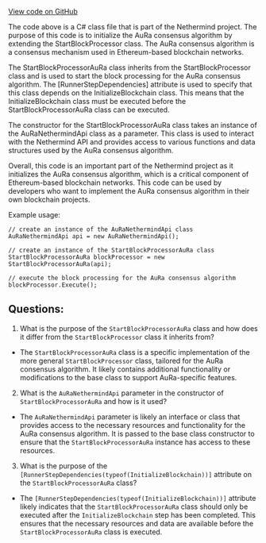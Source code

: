 [View code on GitHub](https://github.com/NethermindEth/nethermind/src/Nethermind/Nethermind.Consensus.AuRa/InitializationSteps/StartBlockProcessorAuRa.cs)

The code above is a C# class file that is part of the Nethermind project. The purpose of this code is to initialize the AuRa consensus algorithm by extending the StartBlockProcessor class. The AuRa consensus algorithm is a consensus mechanism used in Ethereum-based blockchain networks. 

The StartBlockProcessorAuRa class inherits from the StartBlockProcessor class and is used to start the block processing for the AuRa consensus algorithm. The [RunnerStepDependencies] attribute is used to specify that this class depends on the InitializeBlockchain class. This means that the InitializeBlockchain class must be executed before the StartBlockProcessorAuRa class can be executed. 

The constructor for the StartBlockProcessorAuRa class takes an instance of the AuRaNethermindApi class as a parameter. This class is used to interact with the Nethermind API and provides access to various functions and data structures used by the AuRa consensus algorithm. 

Overall, this code is an important part of the Nethermind project as it initializes the AuRa consensus algorithm, which is a critical component of Ethereum-based blockchain networks. This code can be used by developers who want to implement the AuRa consensus algorithm in their own blockchain projects. 

Example usage:

```
// create an instance of the AuRaNethermindApi class
AuRaNethermindApi api = new AuRaNethermindApi();

// create an instance of the StartBlockProcessorAuRa class
StartBlockProcessorAuRa blockProcessor = new StartBlockProcessorAuRa(api);

// execute the block processing for the AuRa consensus algorithm
blockProcessor.Execute();
```
## Questions: 
 1. What is the purpose of the `StartBlockProcessorAuRa` class and how does it differ from the `StartBlockProcessor` class it inherits from?
- The `StartBlockProcessorAuRa` class is a specific implementation of the more general `StartBlockProcessor` class, tailored for the AuRa consensus algorithm. It likely contains additional functionality or modifications to the base class to support AuRa-specific features.

2. What is the `AuRaNethermindApi` parameter in the constructor of `StartBlockProcessorAuRa` and how is it used?
- The `AuRaNethermindApi` parameter is likely an interface or class that provides access to the necessary resources and functionality for the AuRa consensus algorithm. It is passed to the base class constructor to ensure that the `StartBlockProcessorAuRa` instance has access to these resources.

3. What is the purpose of the `[RunnerStepDependencies(typeof(InitializeBlockchain))]` attribute on the `StartBlockProcessorAuRa` class?
- The `[RunnerStepDependencies(typeof(InitializeBlockchain))]` attribute likely indicates that the `StartBlockProcessorAuRa` class should only be executed after the `InitializeBlockchain` step has been completed. This ensures that the necessary resources and data are available before the `StartBlockProcessorAuRa` class is executed.